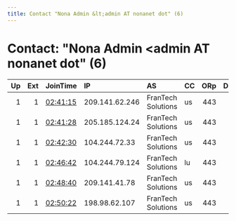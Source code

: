 ```yaml
---
title: Contact "Nona Admin &lt;admin AT nonanet dot" (6)
---
```


# Contact: "Nona Admin &lt;admin AT nonanet dot" (6)

|   Up |   Ext | JoinTime                                                                                            | IP             | AS                 | CC   |   ORp |   Dirp | OS    | Version   | Nickname   |   eFamMembers |
|-----:|------:|:----------------------------------------------------------------------------------------------------|:---------------|:-------------------|:-----|------:|-------:|:------|:----------|:-----------|--------------:|
|    1 |     1 | [02:41:15](https://metrics.torproject.org/rs.html#details/5A3FF8ED7FBF3E0B6D4CC35B045E97F84777CBE7) | 209.141.62.246 | FranTech Solutions | us   |   443 |     80 | Linux | 0.4.1.6   | nonanet03  |             1 |
|    1 |     1 | [02:41:28](https://metrics.torproject.org/rs.html#details/AA753FB1A81E1AE483F19F446490C000943678BB) | 205.185.124.24 | FranTech Solutions | us   |   443 |     80 | Linux | 0.4.1.6   | nonanet04  |             1 |
|    1 |     1 | [02:42:30](https://metrics.torproject.org/rs.html#details/2E7D76BBBD22B813F9E3C8DA1715C3B919D8CEF2) | 104.244.72.33  | FranTech Solutions | us   |   443 |     80 | Linux | 0.4.1.6   | nonanet05  |             1 |
|    1 |     1 | [02:46:42](https://metrics.torproject.org/rs.html#details/A8FCDB8C12CDBA4978864613A70B396DCAD4CED5) | 104.244.79.124 | FranTech Solutions | lu   |   443 |     80 | Linux | 0.4.1.6   | nonanet06  |             1 |
|    1 |     1 | [02:48:40](https://metrics.torproject.org/rs.html#details/1786EAF6BBC5552B9917ED4D9465869772A15E6C) | 209.141.41.78  | FranTech Solutions | us   |   443 |     80 | Linux | 0.4.1.6   | nonanet07  |             1 |
|    1 |     1 | [02:50:22](https://metrics.torproject.org/rs.html#details/FACAE9DD19315898E1B61FA9B3F786B03040BE75) | 198.98.62.107  | FranTech Solutions | us   |   443 |     80 | Linux | 0.4.1.6   | nonanet08  |             1 |
